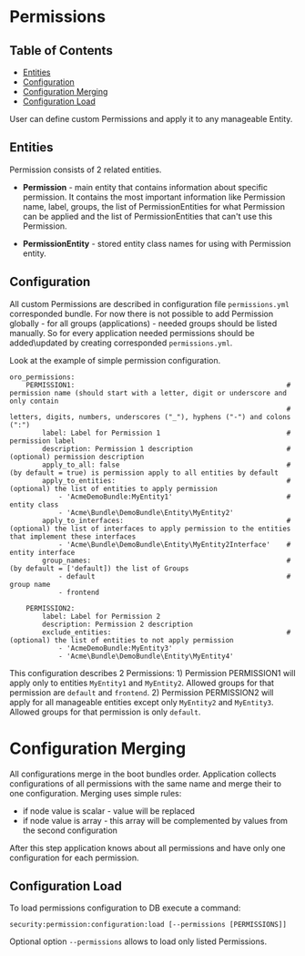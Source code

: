 Permissions
===========

Table of Contents
-----------------
 - [Entities](#entities)
 - [Configuration](#configuration)
 - [Configuration Merging](#configuration-merging)
 - [Configuration Load](#configuration-load)

User can define custom Permissions and apply it to any manageable Entity.

Entities
--------

Permission consists of 2 related entities.

* **Permission** - main entity that contains information about specific permission. It contains the most important
information like Permission name, label, groups, the list of PermissionEntities for what Permission can be
applied and the list of PermissionEntities that can't use this Permission.

* **PermissionEntity** - stored entity class names for using with Permission entity.

Configuration
-------------

All custom Permissions are described in configuration file ``permissions.yml`` corresponded bundle. For now there is not
possible to add Permission globally - for all groups (applications) - needed groups should be listed manually. So for
every application needed permissions should be added\updated by creating corresponded ``permissions.yml``.

Look at the example of simple permission configuration.

```
oro_permissions:
    PERMISSION1:                                                    # permission name (should start with a letter, digit or underscore and only contain
                                                                    # letters, digits, numbers, underscores ("_"), hyphens ("-") and colons (":")
        label: Label for Permission 1                               # permission label
        description: Permission 1 description                       # (optional) permission description
        apply_to_all: false                                         # (by default = true) is permission apply to all entities by default
        apply_to_entities:                                          # (optional) the list of entities to apply permission
            - 'AcmeDemoBundle:MyEntity1'                            # entity class
            - 'Acme\Bundle\DemoBundle\Entity\MyEntity2'
        apply_to_interfaces:                                        # (optional) the list of interfaces to apply permission to the entities that implement these interfaces
            - 'Acme\Bundle\DemoBundle\Entity\MyEntity2Interface'    # entity interface
        group_names:                                                # (by default = ['default]) the list of Groups
            - default                                               # group name
            - frontend

    PERMISSION2:
        label: Label for Permission 2
        description: Permission 2 description
        exclude_entities:                                           # (optional) the list of entities to not apply permission
            - 'AcmeDemoBundle:MyEntity3'
            - 'Acme\Bundle\DemoBundle\Entity\MyEntity4'
```

This configuration describes 2 Permissions:
    1) Permission PERMISSION1 will apply only to entities `MyEntity1` and `MyEntity2`. Allowed groups for that permission are `default` and `frontend`.
    2) Permission PERMISSION2 will apply for all manageable entities except only `MyEntity2` and `MyEntity3`. Allowed groups for that permission is only `default`.

Configuration Merging
=====================

All configurations merge in the boot bundles order. Application collects configurations of all permissions with the same
name and merge their to one configuration.
Merging uses simple rules:
 * if node value is scalar - value will be replaced
 * if node value is array - this array will be complemented by values from the second configuration

After this step application knows about all permissions and have only one configuration for each permission.

Configuration Load
------------------

To load permissions configuration to DB execute a command:

```
security:permission:configuration:load [--permissions [PERMISSIONS]]
```

Optional option `--permissions` allows to load only listed Permissions.
